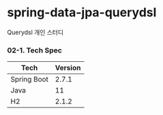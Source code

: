 # spring-data-jpa-querydsl

Querydsl 개인 스터디

### 02-1. Tech Spec

| Tech        | Version |
| ----------- | ------- |
| Spring Boot | 2.7.1   |
| Java        | 11      |
| H2          | 2.1.2   |

